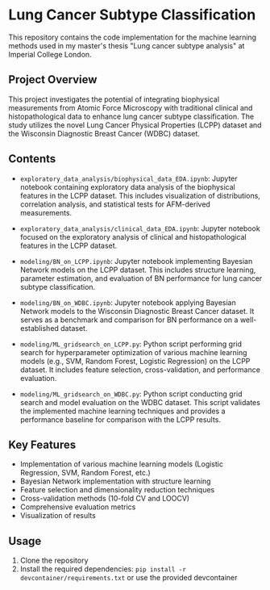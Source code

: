 # Lung Cancer Subtype Classification

This repository contains the code implementation for the machine learning methods used in my master's thesis "Lung cancer subtype analysis" at Imperial College London.

## Project Overview

This project investigates the potential of integrating biophysical measurements from Atomic Force Microscopy with traditional clinical and histopathological data to enhance lung cancer subtype classification. The study utilizes the novel Lung Cancer Physical Properties (LCPP) dataset and the Wisconsin Diagnostic Breast Cancer (WDBC) dataset.

## Contents

- `exploratory_data_analysis/biophysical_data_EDA.ipynb`: Jupyter notebook containing exploratory data analysis of the biophysical features in the LCPP dataset. This includes visualization of distributions, correlation analysis, and statistical tests for AFM-derived measurements.

- `exploratory_data_analysis/clinical_data_EDA.ipynb`: Jupyter notebook focused on the exploratory analysis of clinical and histopathological features in the LCPP dataset. 
- `modeling/BN_on_LCPP.ipynb`: Jupyter notebook implementing Bayesian Network models on the LCPP dataset. This includes structure learning, parameter estimation, and evaluation of BN performance for lung cancer subtype classification.
- `modeling/BN_on_WDBC.ipynb`: Jupyter notebook applying Bayesian Network models to the Wisconsin Diagnostic Breast Cancer dataset. It serves as a benchmark and comparison for BN performance on a well-established dataset.
- `modeling/ML_gridsearch_on_LCPP.py`: Python script performing grid search for hyperparameter optimization of various machine learning models (e.g., SVM, Random Forest, Logistic Regression) on the LCPP dataset. It includes feature selection, cross-validation, and performance evaluation.
- `modeling/ML_gridsearch_on_WDBC.py`: Python script conducting grid search and model evaluation on the WDBC dataset. This script validates the implemented machine learning techniques and provides a performance baseline for comparison with the LCPP results.

## Key Features

- Implementation of various machine learning models (Logistic Regression, SVM, Random Forest, etc.)
- Bayesian Network implementation with structure learning
- Feature selection and dimensionality reduction techniques
- Cross-validation methods (10-fold CV and LOOCV)
- Comprehensive evaluation metrics
- Visualization of results

## Usage

1. Clone the repository
2. Install the required dependencies: `pip install -r devcontainer/requirements.txt` or use the provided devcontainer
